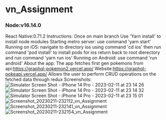 # vn_Assignment

### Node:v16.14.0
React Native:0.71.2
Instructions: Once on main branch
Use 'Yarn install' to install node modules
Starting metro server:
use command 'yarn start'
Running on iOS:
navigate to directory ios using command 'cd ios'
then run command 'pod install' to install pods for ios
return back to root dierectory and run command 'yarn run ios'
Running on Android:
use command 'run android'
About the app:
The app fetches first gen pokemons from api:https://graphql-pokemon2.vercel.app/
Website:https://graphql-pokeapi.vercel.app/
Allows the user to perform CRUD operations on the fetched data through redux
Screenshots:
![Simulator Screen Shot - iPhone 14 Pro - 2023-02-11 at 23 14 26](https://user-images.githubusercontent.com/50969821/218292724-dfed9f10-b39c-46cb-b675-b9044b64f767.png)
![Simulator Screen Shot - iPhone 14 Pro - 2023-02-11 at 23 14 32](https://user-images.githubusercontent.com/50969821/218292729-3776396a-4980-4254-8f3c-d69d4b062004.png)
![Simulator Screen Shot - iPhone 14 Pro - 2023-02-11 at 23 15 01](https://user-images.githubusercontent.com/50969821/218292731-e75d429b-1484-4759-a72d-8d7eb15c3459.png)
![Screenshot_20230211-232112_vn_Assignment](https://user-images.githubusercontent.com/50969821/218292958-2a549f19-2978-42e2-902d-cdc4e1035a66.jpg)
![Screenshot_20230211-232141_vn_Assignment](https://user-images.githubusercontent.com/50969821/218292964-3ce85b2f-cb35-4aaa-bd1d-ccc3cc4c33c4.jpg)
![Screenshot_20230211-232154_vn_Assignment](https://user-images.githubusercontent.com/50969821/218292966-99037d7e-60b5-4c72-becf-73ecbd66ae9d.jpg)
